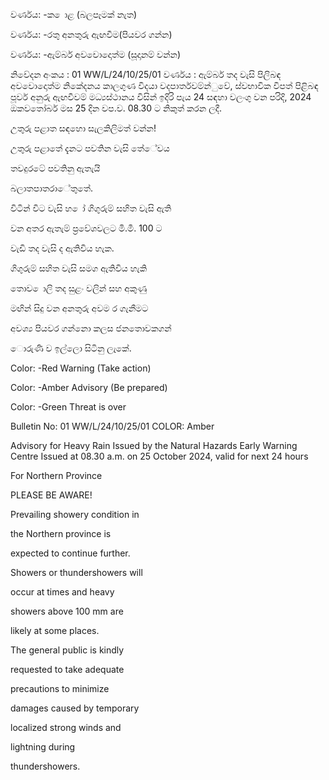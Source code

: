 වර්ණය: -ක ොළ (බලපෑමක් නැත)

වර්ණය: -රතු අනතුරු ඇඟවීම(පියවර ගන්න)

වර්ණය: -ඇම්බර් අවවොදොත්ම (සූදානම් වන්න)

නිවේදන අංකය : 01 WW/L/24/10/25/01 වර්ණය : ඇම්බර් තද වැසි පිලිබඳ අවවොදොත්ම නිකේදනය කාලගුණ විදයා වදපාර්තවම්න්ුවේ, ස්වභාවික විපත් පිළිබඳ පූර්ව අනුරු ඇඟවීවම් මධ්‍යස්ථානය විසින් ඉදිරි පැය 24 සඳහා වලංගු වන පරිදි, 2024 ඔකවතෝබර් මස 25 දින වප.ව. 08.30 ට නිකුත් කරන ලදී.

උතුරු පළාත සඳහො සැලකිලිමත් වන්න!

උතුරු පළාතේ දැනට පවතින වැසි තේේවය

තවදුරටේ පවතිනු ඇතැයි

බලාතපාතරාේතුතේ.

විටින් විට වැසි හ ෝ ගිගුරුම් සහිත වැසි ඇති

වන අතර ඇතැම් ප්‍රවේශවලට මි.මී. 100 ට

වැඩි තද වැසි ද ඇතිවිය හැක.

ගිගුරුම් සහිත වැසි සමග ඇතිවිය හැකි

තොව ොලි තද සුළං වලින් සහ අකුණු

මඟින් සිදු වන අනතුරු අවම ර ගැනීමට

අවශ්‍ය පියවර ගන්නො කලස ජනතොවකගන්

ොරුණි ව ඉල්ලො සිටිනු ලැකේ.

Color: -Red Warning (Take action)

Color: -Amber Advisory (Be prepared)

Color: -Green Threat is over

Bulletin No: 01 WW/L/24/10/25/01 COLOR: Amber

Advisory for Heavy Rain Issued by the Natural Hazards Early Warning Centre Issued at 08.30 a.m. on 25 October 2024, valid for next 24 hours

For Northern Province

PLEASE BE AWARE!

Prevailing showery condition in

the Northern province is

expected to continue further.

Showers or thundershowers will

occur at times and heavy

showers above 100 mm are

likely at some places.

The general public is kindly

requested to take adequate

precautions to minimize

damages caused by temporary

localized strong winds and

lightning during

thundershowers.